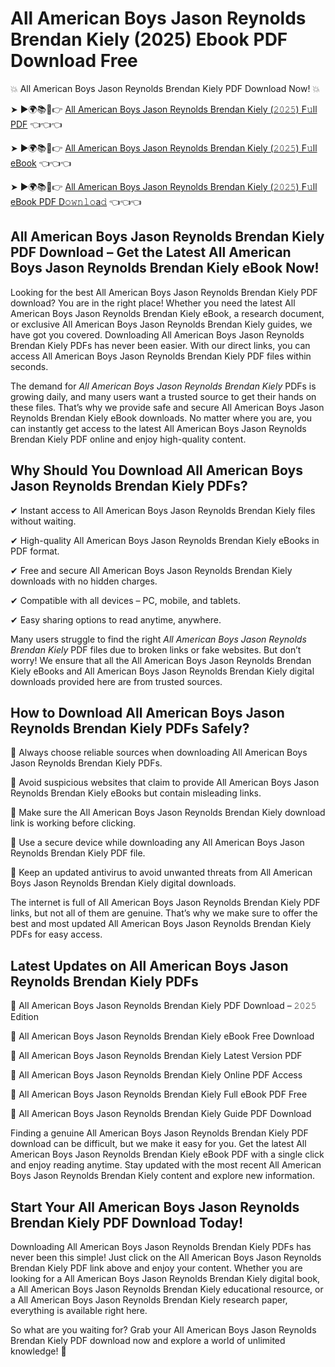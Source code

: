 # All American Boys Jason Reynolds Brendan Kiely (2025) Ebook PDF Download Free

💥 All American Boys Jason Reynolds Brendan Kiely PDF Download Now! 💥

➤ ►🌍📚📱👉 [All American Boys Jason Reynolds Brendan Kiely (𝟸𝟶𝟸𝟻) F𝚞ll PDF](https://getpdf.xyz/all-american-boys-jason-reynolds-brendan-kiely) 👈👈👈


➤ ►🌍📚📱👉 [All American Boys Jason Reynolds Brendan Kiely (𝟸𝟶𝟸𝟻) F𝚞ll eBook](https://getpdf.xyz/all-american-boys-jason-reynolds-brendan-kiely) 👈👈👈


➤ ►🌍📚📱👉 [All American Boys Jason Reynolds Brendan Kiely (𝟸𝟶𝟸𝟻) F𝚞ll eBook PDF D𝚘𝚠𝚗𝚕𝚘a𝚍](https://getpdf.xyz/all-american-boys-jason-reynolds-brendan-kiely) 👈👈👈


## All American Boys Jason Reynolds Brendan Kiely PDF Download – Get the Latest All American Boys Jason Reynolds Brendan Kiely eBook Now!

Looking for the best All American Boys Jason Reynolds Brendan Kiely PDF download? You are in the right place! Whether you need the latest All American Boys Jason Reynolds Brendan Kiely eBook, a research document, or exclusive All American Boys Jason Reynolds Brendan Kiely guides, we have got you covered. Downloading All American Boys Jason Reynolds Brendan Kiely PDFs has never been easier. With our direct links, you can access All American Boys Jason Reynolds Brendan Kiely PDF files within seconds.

The demand for *All American Boys Jason Reynolds Brendan Kiely* PDFs is growing daily, and many users want a trusted source to get their hands on these files. That’s why we provide safe and secure All American Boys Jason Reynolds Brendan Kiely eBook downloads. No matter where you are, you can instantly get access to the latest All American Boys Jason Reynolds Brendan Kiely PDF online and enjoy high-quality content.

## Why Should You Download All American Boys Jason Reynolds Brendan Kiely PDFs?

✔ Instant access to All American Boys Jason Reynolds Brendan Kiely files without waiting.

✔ High-quality All American Boys Jason Reynolds Brendan Kiely eBooks in PDF format.

✔ Free and secure All American Boys Jason Reynolds Brendan Kiely downloads with no hidden charges.

✔ Compatible with all devices – PC, mobile, and tablets.

✔ Easy sharing options to read anytime, anywhere.

Many users struggle to find the right *All American Boys Jason Reynolds Brendan Kiely* PDF files due to broken links or fake websites. But don’t worry! We ensure that all the All American Boys Jason Reynolds Brendan Kiely eBooks and All American Boys Jason Reynolds Brendan Kiely digital downloads provided here are from trusted sources.

## How to Download All American Boys Jason Reynolds Brendan Kiely PDFs Safely?

📌 Always choose reliable sources when downloading All American Boys Jason Reynolds Brendan Kiely PDFs.

📌 Avoid suspicious websites that claim to provide All American Boys Jason Reynolds Brendan Kiely eBooks but contain misleading links.

📌 Make sure the All American Boys Jason Reynolds Brendan Kiely download link is working before clicking.

📌 Use a secure device while downloading any All American Boys Jason Reynolds Brendan Kiely PDF file.

📌 Keep an updated antivirus to avoid unwanted threats from All American Boys Jason Reynolds Brendan Kiely digital downloads.

The internet is full of All American Boys Jason Reynolds Brendan Kiely PDF links, but not all of them are genuine. That’s why we make sure to offer the best and most updated All American Boys Jason Reynolds Brendan Kiely PDFs for easy access.

## Latest Updates on All American Boys Jason Reynolds Brendan Kiely PDFs

🔹 All American Boys Jason Reynolds Brendan Kiely PDF Download – 𝟸𝟶𝟸𝟻 Edition

🔹 All American Boys Jason Reynolds Brendan Kiely eBook Free Download

🔹 All American Boys Jason Reynolds Brendan Kiely Latest Version PDF

🔹 All American Boys Jason Reynolds Brendan Kiely Online PDF Access

🔹 All American Boys Jason Reynolds Brendan Kiely Full eBook PDF Free

🔹 All American Boys Jason Reynolds Brendan Kiely Guide PDF Download

Finding a genuine All American Boys Jason Reynolds Brendan Kiely PDF download can be difficult, but we make it easy for you. Get the latest All American Boys Jason Reynolds Brendan Kiely eBook PDF with a single click and enjoy reading anytime. Stay updated with the most recent All American Boys Jason Reynolds Brendan Kiely content and explore new information.

## Start Your All American Boys Jason Reynolds Brendan Kiely PDF Download Today!

Downloading All American Boys Jason Reynolds Brendan Kiely PDFs has never been this simple! Just click on the All American Boys Jason Reynolds Brendan Kiely PDF link above and enjoy your content. Whether you are looking for a All American Boys Jason Reynolds Brendan Kiely digital book, a All American Boys Jason Reynolds Brendan Kiely educational resource, or a All American Boys Jason Reynolds Brendan Kiely research paper, everything is available right here.

So what are you waiting for? Grab your All American Boys Jason Reynolds Brendan Kiely PDF download now and explore a world of unlimited knowledge! 🚀